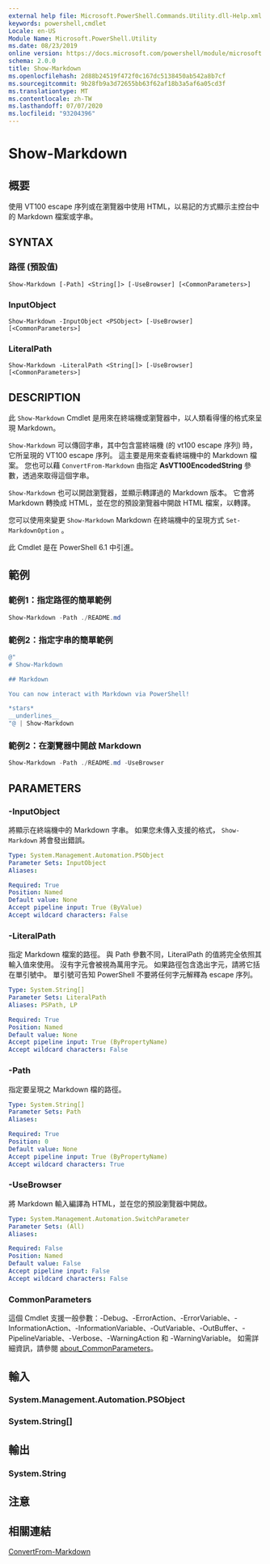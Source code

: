 ```yaml
---
external help file: Microsoft.PowerShell.Commands.Utility.dll-Help.xml
keywords: powershell,cmdlet
Locale: en-US
Module Name: Microsoft.PowerShell.Utility
ms.date: 08/23/2019
online version: https://docs.microsoft.com/powershell/module/microsoft.powershell.utility/show-markdown?view=powershell-6&WT.mc_id=ps-gethelp
schema: 2.0.0
title: Show-Markdown
ms.openlocfilehash: 2d88b24519f472f0c167dc5138450ab542a8b7cf
ms.sourcegitcommit: 9b28fb9a3d72655bb63f62af18b3a5af6a05cd3f
ms.translationtype: MT
ms.contentlocale: zh-TW
ms.lasthandoff: 07/07/2020
ms.locfileid: "93204396"
---
```

# Show-Markdown

## 概要
使用 VT100 escape 序列或在瀏覽器中使用 HTML，以易記的方式顯示主控台中的 Markdown 檔案或字串。

## SYNTAX

### 路徑 (預設值)

```
Show-Markdown [-Path] <String[]> [-UseBrowser] [<CommonParameters>]
```

### InputObject

```
Show-Markdown -InputObject <PSObject> [-UseBrowser] [<CommonParameters>]
```

### LiteralPath

```
Show-Markdown -LiteralPath <String[]> [-UseBrowser] [<CommonParameters>]
```

## DESCRIPTION

此 `Show-Markdown` Cmdlet 是用來在終端機或瀏覽器中，以人類看得懂的格式來呈現 Markdown。

`Show-Markdown` 可以傳回字串，其中包含當終端機 (的 vt100 escape 序列) 時，它所呈現的 VT100 escape 序列。 這主要是用來查看終端機中的 Markdown 檔案。 您也可以藉 `ConvertFrom-Markdown` 由指定 **AsVT100EncodedString** 參數，透過來取得這個字串。

`Show-Markdown` 也可以開啟瀏覽器，並顯示轉譯過的 Markdown 版本。 它會將 Markdown 轉換成 HTML，並在您的預設瀏覽器中開啟 HTML 檔案，以轉譯。

您可以使用來變更 `Show-Markdown` Markdown 在終端機中的呈現方式 `Set-MarkdownOption` 。

此 Cmdlet 是在 PowerShell 6.1 中引進。

## 範例

### 範例1：指定路徑的簡單範例

```powershell
Show-Markdown -Path ./README.md
```

### 範例2：指定字串的簡單範例

```powershell
@"
# Show-Markdown

## Markdown

You can now interact with Markdown via PowerShell!

*stars*
__underlines__
"@ | Show-Markdown
```

### 範例2：在瀏覽器中開啟 Markdown

```powershell
Show-Markdown -Path ./README.md -UseBrowser
```

## PARAMETERS

### -InputObject

將顯示在終端機中的 Markdown 字串。 如果您未傳入支援的格式， `Show-Markdown` 將會發出錯誤。

```yaml
Type: System.Management.Automation.PSObject
Parameter Sets: InputObject
Aliases:

Required: True
Position: Named
Default value: None
Accept pipeline input: True (ByValue)
Accept wildcard characters: False
```

### -LiteralPath

指定 Markdown 檔案的路徑。 與 Path 參數不同，LiteralPath 的值將完全依照其輸入值來使用。 沒有字元會被視為萬用字元。 如果路徑包含逸出字元，請將它括在單引號中。 單引號可告知 PowerShell 不要將任何字元解釋為 escape 序列。

```yaml
Type: System.String[]
Parameter Sets: LiteralPath
Aliases: PSPath, LP

Required: True
Position: Named
Default value: None
Accept pipeline input: True (ByPropertyName)
Accept wildcard characters: False
```

### -Path

指定要呈現之 Markdown 檔的路徑。

```yaml
Type: System.String[]
Parameter Sets: Path
Aliases:

Required: True
Position: 0
Default value: None
Accept pipeline input: True (ByPropertyName)
Accept wildcard characters: True
```

### -UseBrowser

將 Markdown 輸入編譯為 HTML，並在您的預設瀏覽器中開啟。

```yaml
Type: System.Management.Automation.SwitchParameter
Parameter Sets: (All)
Aliases:

Required: False
Position: Named
Default value: False
Accept pipeline input: False
Accept wildcard characters: False
```

### CommonParameters

這個 Cmdlet 支援一般參數：-Debug、-ErrorAction、-ErrorVariable、-InformationAction、-InformationVariable、-OutVariable、-OutBuffer、-PipelineVariable、-Verbose、-WarningAction 和 -WarningVariable。 如需詳細資訊，請參閱 [about_CommonParameters](https://go.microsoft.com/fwlink/?LinkID=113216)。

## 輸入

### System.Management.Automation.PSObject

### System.String[]

## 輸出

### System.String

## 注意

## 相關連結

[ConvertFrom-Markdown](ConvertFrom-Markdown.md)
